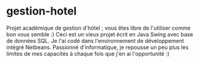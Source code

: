 # gestion-hotel
Projet académique de gestion d'hôtel ; vous êtes libre de l'utiliser comme bon vous semble :)
Ceci est un vieux projet écrit en Java Swing avec base de données SQL. Je l'ai codé dans l'environnement de développement intégré Netbeans.
Passionné d'informatique, je repousse un peu plus les limites de mes capacités à chaque fois que j'en ai l'opportunité :)
